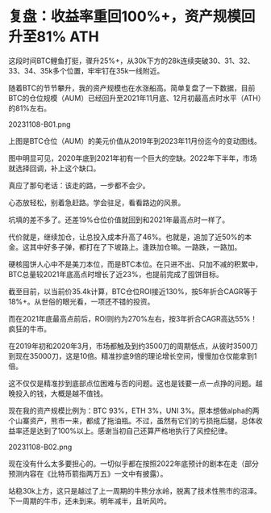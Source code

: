 # 复盘：收益率重回100%+，资产规模回升至81% ATH

这段时间BTC鲤鱼打挺，骤升25%+，从30k下方的28k连续突破30、31、32、33、34、35k多个位置，牢牢钉在35k一线附近。

随着BTC的节节攀升，我的资产规模也在水涨船高。简单复盘了一下数据，目前BTC的仓位规模（AUM）已经回升至2021年11月底、12月初最高点时水平（ATH）的81%左右。

20231108-B01.png

上图是BTC仓位（AUM）的美元价值从2019年到2023年11月份迄今的变动图线。

图中明显可见，2020年底到2021年初有一个巨大的空缺。2022年下半年，市场就选择回调，补上这个缺口。

真应了那句老话：该走的路，一步都不会少。

心态放轻松，别着急赶路。学会驻足，看看路边的风景。

坑填的差不多了。还差19%仓位价值就回到和2021年最高点时一样了。

代价就是，继续加仓，让总投入成本升高了46%。也就是，追加了近50%的本金。这其中好多子弹，都打在了下坡路上。逢跌加仓嘛。一路跌，一路加。

硬核囤饼人心中不是美刀本位，而是BTC本位。在只进不出、只加不减的积累中，BTC总量较2021年底高点时增长了近23%，也提前完成了囤饼目标。

截至目前，以当前价35.4k计算，BTC仓位ROI接近130%，按5年折合CAGR等于18%+。从世俗的眼光看，一项还不错的投资。

而在2021年底最高点前后，ROI则约为270%左右，按3年折合CAGR高达55%！疯狂的牛市。

在2019年初和2020年3月，市场都触及到约3500刀的周期低点，从彼时3500刀到现在35000刀，这是10倍。精准抄底9倍的理论增长空间，慢慢加仓仅能拿到1倍。

这不仅仅是精准抄到底部点位困难与否的问题。这也是钱要一点一点挣的问题。越晚投入的钱，大概是越不值钱。

现在我的资产规模比例为：BTC 93%，ETH 3%，UNI 3%。原本想做alpha的两个山寨资产，熊市一来，都成了拖油瓶。不过，虽然有它们的亏损拖后腿，总体收益率还是达到了100%以上。感谢当初自己还算严格地执行了风控纪律。

20231108-B02.png

现在没有什么太多要担心的。一切似乎都在按照2022年底预计的剧本在走（部分预测内容在《比特币箭指两万五》一文中有披露）。

站稳30k上方，这只是越过了上一周期的牛熊分水岭，脱离了技术性熊市的沼泽。下一周期的牛市，还未到来。明年减半，且听风吟。


